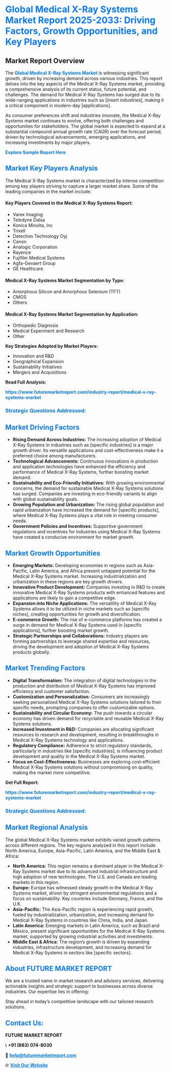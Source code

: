 <h1 style="color: #007BFF;">Global Medical X-Ray Systems Market Report 2025-2033: Driving Factors, Growth Opportunities, and Key Players</h1>

<section id="overview">
<h2>Market Report Overview</h2>
<p>The <a href="https://www.futuremarketreport.com/industry-report/medical-x-ray-systems-market" style="color: #007BFF; text-decoration: none;"><strong>Global Medical X-Ray Systems Market</strong></a> is witnessing significant growth, driven by increasing demand across various industries. This report delves into the key aspects of the Medical X-Ray Systems market, providing a comprehensive analysis of its current status, future potential, and challenges. The demand for Medical X-Ray Systems has surged due to its wide-ranging applications in industries such as [insert industries], making it a critical component in modern-day [applications].</p>
<p>As consumer preferences shift and industries innovate, the Medical X-Ray Systems market continues to evolve, offering both challenges and opportunities for stakeholders. The global market is expected to expand at a substantial compound annual growth rate (CAGR) over the forecast period, driven by technological advancements, emerging applications, and increasing investments by major players.</p>
</section>

<section id="overview">
<p><a href="https://www.futuremarketreport.com/request-sample/reportId=79866" style="color: #007BFF; text-decoration: none;"><strong>Explore Sample Report Here</strong></a></p>
</section>

<section id="key-players">
<h2 style="color: #007BFF;">Market Key Players Analysis</h2>
<p>The Medical X-Ray Systems market is characterized by intense competition among key players striving to capture a larger market share. Some of the leading companies in the market include:</p>
<h4>Key Players Covered in the Medical X-Ray Systems Report:</h4>
<ul><li>Varex Imaging</li><li>Teledyne Dalsa</li><li>Konica Minolta, Inc</li><li>Trixell</li><li>Detection Technology Oyj</li><li>Canon</li><li>Analogic Corporation</li><li>Rayence</li><li>Fujifilm Medical Systems</li><li>Agfa-Gevaert Group</li><li>GE Healthcare</li></ul>
<h4>Medical X-Ray Systems Market Segmentation by Type:</h4>
<ul><li>Amorphous Silicon and Amorphous Selenium (TFT)</li><li>CMOS</li><li>Others</li></ul>

<h4>Medical X-Ray Systems Market Segmentation by Application:</h4>
<ul><li>Orthopedic Diagnosis</li><li>Medical Experiment and Research</li><li>Other</li></ul>
<p><strong>Key Strategies Adopted by Market Players:</strong></p>
<ul>
<li>Innovation and R&D</li>
<li>Geographical Expansion</li>
<li>Sustainability Initiatives</li>
<li>Mergers and Acquisitions</li>
</ul>
</section>

<section>
<p><strong>Read Full Analysis: </strong></p><a href="https://www.futuremarketreport.com/industry-report/medical-x-ray-systems-market" style="color: #007BFF; text-decoration: none;"><strong>https://www.futuremarketreport.com/industry-report/medical-x-ray-systems-market</strong></a>
<h3 style="color: #007BFF;">Strategic Questions Addressed:</h3>
</section>

<section id="driving-factors">
<h2 style="color: #007BFF;">Market Driving Factors</h2>
<ul>
<li><strong>Rising Demand Across Industries:</strong> The increasing adoption of Medical X-Ray Systems in industries such as [specific industries] is a major growth driver. Its versatile applications and cost-effectiveness make it a preferred choice among manufacturers.</li>
<li><strong>Technological Advancements:</strong> Continuous innovations in production and application technologies have enhanced the efficiency and performance of Medical X-Ray Systems, further boosting market demand.</li>
<li><strong>Sustainability and Eco-Friendly Initiatives:</strong> With growing environmental concerns, the demand for sustainable Medical X-Ray Systems solutions has surged. Companies are investing in eco-friendly variants to align with global sustainability goals.</li>
<li><strong>Growing Population and Urbanization:</strong> The rising global population and rapid urbanization have increased the demand for [specific products], where Medical X-Ray Systems plays a vital role in meeting consumer needs.</li>
<li><strong>Government Policies and Incentives:</strong> Supportive government regulations and incentives for industries using Medical X-Ray Systems have created a conducive environment for market growth.</li>
</ul>
</section>

<section id="growth-opportunities">
<h2 style="color: #007BFF;">Market Growth Opportunities</h2>
<ul>
<li><strong>Emerging Markets:</strong> Developing economies in regions such as Asia-Pacific, Latin America, and Africa present untapped potential for the Medical X-Ray Systems market. Increasing industrialization and urbanization in these regions are key growth drivers.</li>
<li><strong>Innovative Product Development:</strong> Companies investing in R&D to create innovative Medical X-Ray Systems products with enhanced features and applications are likely to gain a competitive edge.</li>
<li><strong>Expansion into Niche Applications:</strong> The versatility of Medical X-Ray Systems allows it to be utilized in niche markets such as [specific niches], creating opportunities for growth and diversification.</li>
<li><strong>E-commerce Growth:</strong> The rise of e-commerce platforms has created a surge in demand for Medical X-Ray Systems used in [specific applications], further boosting market growth.</li>
<li><strong>Strategic Partnerships and Collaborations:</strong> Industry players are forming partnerships to leverage shared expertise and resources, driving the development and adoption of Medical X-Ray Systems products globally.</li>
</ul>
</section>

<section id="trending-factors">
<h2 style="color: #007BFF;">Market Trending Factors</h2>
<ul>
<li><strong>Digital Transformation:</strong> The integration of digital technologies in the production and distribution of Medical X-Ray Systems has improved efficiency and customer satisfaction.</li>
<li><strong>Customization and Personalization:</strong> Consumers are increasingly seeking personalized Medical X-Ray Systems solutions tailored to their specific needs, prompting companies to offer customizable options.</li>
<li><strong>Sustainability and Circular Economy:</strong> The push towards a circular economy has driven demand for recyclable and reusable Medical X-Ray Systems solutions.</li>
<li><strong>Increased Investment in R&D:</strong> Companies are allocating significant resources to research and development, resulting in breakthroughs in Medical X-Ray Systems technology and applications.</li>
<li><strong>Regulatory Compliance:</strong> Adherence to strict regulatory standards, particularly in industries like [specific industries], is influencing product development and quality in the Medical X-Ray Systems market.</li>
<li><strong>Focus on Cost-Effectiveness:</strong> Businesses are exploring cost-efficient Medical X-Ray Systems solutions without compromising on quality, making the market more competitive.</li>
</ul>
</section>

<section>
<p><strong>Get Full Report: </strong></p><a href="https://www.futuremarketreport.com/industry-report/medical-x-ray-systems-market" style="color: #007BFF; text-decoration: none;"><strong>https://www.futuremarketreport.com/industry-report/medical-x-ray-systems-market</strong></a>
<h3 style="color: #007BFF;">Strategic Questions Addressed:</h3>
</section>


<section id="regional-analysis">
<h2 style="color: #007BFF;">Market Regional Analysis</h2>
<p>The global Medical X-Ray Systems market exhibits varied growth patterns across different regions. The key regions analyzed in this report include North America, Europe, Asia-Pacific, Latin America, and the Middle East & Africa:</p>
<ul>
<li><strong>North America:</strong> This region remains a dominant player in the Medical X-Ray Systems market due to its advanced industrial infrastructure and high adoption of new technologies. The U.S. and Canada are leading markets in this region.</li>
<li><strong>Europe:</strong> Europe has witnessed steady growth in the Medical X-Ray Systems market, driven by stringent environmental regulations and a focus on sustainability. Key countries include Germany, France, and the U.K.</li>
<li><strong>Asia-Pacific:</strong> The Asia-Pacific region is experiencing rapid growth, fueled by industrialization, urbanization, and increasing demand for Medical X-Ray Systems in countries like China, India, and Japan.</li>
<li><strong>Latin America:</strong> Emerging markets in Latin America, such as Brazil and Mexico, present significant opportunities for the Medical X-Ray Systems market, supported by growing industrial activities and investments.</li>
<li><strong>Middle East & Africa:</strong> The region’s growth is driven by expanding industries, infrastructure development, and increasing demand for Medical X-Ray Systems in sectors like [specific sectors].</li>
</ul>
</section>

<footer>
<h2 style="color: #007BFF;">About FUTURE MARKET REPORT</h2>
<p>We are a trusted name in market research and advisory services, delivering actionable insights and strategic support to businesses across diverse industries. Our expertise lies in offering:</p>

<p>Stay ahead in today’s competitive landscape with our tailored research solutions.</p>

<h2 style="color: #007BFF;">Contact Us:</h2>
<p><strong>FUTURE MARKET REPORT</strong></p>
<p>📞 <strong>+91 (883) 074-8030</strong></p>
<p>📧 <strong><a href="mailto:help@futuremarketreport.com" style="color: #007BFF;">help@futuremarketreport.com</a></strong></p>
<p>🌐 <strong><a href="https://www.futuremarketreport.com/" style="color: #007BFF;">Visit Our Website</a></strong></p>
</footer>